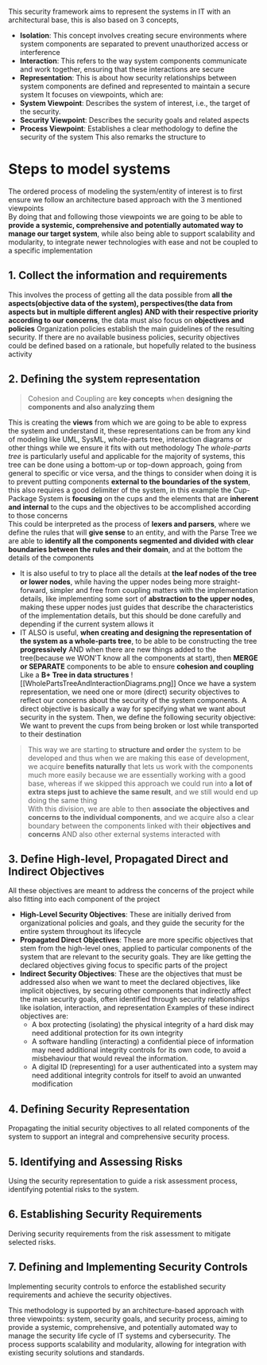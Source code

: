 This security framework aims to represent the systems in IT with an architectural base, this is also based on 3 concepts, 
- **Isolation**: This concept involves creating secure environments where system components are separated to prevent unauthorized access or interference
- **Interaction**: This refers to the way system components communicate and work together, ensuring that these interactions are secure
- **Representation**: This is about how security relationships between system components are defined and represented to maintain a secure system
It focuses on viewpoints, which are:
- **System Viewpoint**: Describes the system of interest, i.e., the target of the security.
- **Security Viewpoint**: Describes the security goals and related aspects
- **Process Viewpoint**: Establishes a clear methodology to define the security of the system
This also remarks the structure to 

# Steps to model systems
The ordered process of modeling the system/entity of interest is to first ensure we follow an architecture based approach with the 3 mentioned viewpoints  
By doing that and following those viewpoints we are going to be able to **provide a systemic, comprehensive and potentially automated way to manage our target system**, while also being able to support scalability and modularity, to integrate newer technologies with ease and not be coupled to a specific implementation

## 1. Collect the information and requirements
This involves the process of getting all the data possible from **all the aspects(objective data of the system), perspectives(the data from aspects but in multiple different angles) AND with their respective priority according to our concerns**, the data must also focus on **objectives and policies**
Organization policies establish the main guidelines of the resulting security. If there are no available business policies, security objectives could be defined based on a rationale, but hopefully related to the business activity

## 2. Defining the system representation
> Cohesion and Coupling are **key concepts** when **designing the components and also analyzing them**

This is creating the **views** from which we are going to be able to express the system and understand it, these representations can be from any kind of modeling like UML, SysML, whole-parts tree, interaction diagrams or other things while we ensure it fits with out methodology
	The *whole-parts tree* is particularly useful and applicable for the majority of systems, this tree can be done using a bottom-up or top-down approach, going from general to specific or vice versa, and the things to consider when doing it is to prevent putting components **external to the boundaries of the system**, this also requires a good delimiter of the system, in this example the Cup-Package System is **focusing** on the cups and the elements that are **inherent and internal** to the cups and the objectives to be accomplished according to those concerns  
		This could be interpreted as the process of **lexers and parsers**, where we define the rules that will **give sense** to an entity, and with the Parse Tree we are able to **identify all the components segmented and divided with clear boundaries between the rules and their domain**, and at the bottom the details of the components
- It is also useful to try to place all the details at **the leaf nodes of the tree or lower nodes**, while having the upper nodes being more straight-forward, simpler and free from coupling matters with the implementation details, like implementing some sort of **abstraction to the upper nodes**, making these upper nodes just guides that describe the characteristics of the implementation details, but this should be done carefully and depending if the current system allows it
- IT ALSO is useful, **when creating and designing the representation of the system as a whole-parts tree**, to be able to be constructing the tree **progressively** AND when there are new things added to the tree(because we WON'T know all the components at start), then **MERGE  or SEPARATE** components to be able to ensure **cohesion and coupling**
	Like a **B+ Tree in data structures**
![[WholePartsTreeAndInteractionDiagrams.png]]
Once we have a system representation, we need one or more (direct) security objectives to reflect our concerns about the security of the system components. A direct objective is basically a way for specifying what we want about security in the system. Then, we define the following security objective: We want to prevent the cups from being broken or lost while transported to their destination  


> This way we are starting to **structure and order** the system to be developed and thus when we are making this ease of development, we acquire **benefits naturally** that lets us work with the components much more easily because we are essentially working with a good base, whereas if we skipped this approach we could run into **a lot of extra steps just to achieve the same result**, and we still would end up doing the same thing  
> With this division, we are able to then **associate the objectives and concerns to the individual components**, and we acquire also a clear boundary between the components linked with their **objectives and concerns** AND also other external systems interacted with 

## 3. Define High-level, Propagated Direct and Indirect Objectives
All these objectives are meant to address the concerns of the project while also fitting into each component of the project
- **High-Level Security Objectives**: These are initially derived from organizational policies and goals, and they guide the security for the entire system throughout its lifecycle
- **Propagated Direct Objectives**: These are more specific objectives that stem from the high-level ones, applied to particular components of the system that are relevant to the security goals.
	They are like getting the declared objectives giving focus to specific parts of the project  
- **Indirect Security Objectives**: These are the objectives that must be addressed also when we want to meet the declared objectives, like implicit objectives, by securing other components that indirectly affect the main security goals, often identified through security relationships like isolation, interaction, and representation
	Examples of these indirect objectives are:
	- A box protecting (isolating) the physical integrity of a hard disk may need additional protection for its own integrity
	- A software handling (interacting) a confidential piece of information may need additional integrity controls for its own code, to avoid a misbehaviour that would reveal the information. 
	- A digital ID (representing) for a user authenticated into a system may need additional integrity controls for itself to avoid an unwanted modification


## 4. Defining Security Representation 
Propagating the initial security objectives to all related components of the system to support an integral and comprehensive security process.
## 5. Identifying and Assessing Risks
Using the security representation to guide a risk assessment process, identifying potential risks to the system.
## 6. Establishing Security Requirements
Deriving security requirements from the risk assessment to mitigate selected risks.
## 7. Defining and Implementing Security Controls
Implementing security controls to enforce the established security requirements and achieve the security objectives.

This methodology is supported by an architecture-based approach with three viewpoints: system, security goals, and security process, aiming to provide a systemic, comprehensive, and potentially automated way to manage the security life cycle of IT systems and cybersecurity. The process supports scalability and modularity, allowing for integration with existing security solutions and standards.






